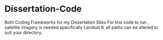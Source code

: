 # Dissertation-Code
Both Coding Frameworks for my Dissertation Sites
For this code to run , satellite imagery is needed specifically Landsat 9, all paths can be altered to suit your directory.
